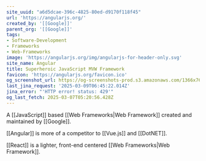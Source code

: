 ```yaml
---
site_uuid: "a6d5dcae-396c-4825-80ed-d9170f118f45"
url: 'https://angularjs.org/'
created_by: '[[Google]]'
parent_org: '[[Google]]'
tags:
- Software-Development
- Frameworks
- Web-Frameworks
image: 'https://angularjs.org/img/angularjs-for-header-only.svg'
site_name: Angular
title: Superheroic JavaScript MVW Framework
favicon: 'https://angularjs.org/favicon.ico'
og_screenshot_url: https://og-screenshots-prod.s3.amazonaws.com/1366x768/80/false/b79f7a0024168491927e9bed26bc7de8fc6d8b5d31a06fae66b222d35fb86a17.jpeg
last_jina_request: '2025-03-09T06:45:22.014Z'
jina_error: "'HTTP error! status: 429'"
og_last_fetch: 2025-03-07T05:20:56.428Z
---
```


A [[JavaScript]] based [[Web Frameworks|Web Framework]] created and maintained by [[Google]].

[[Angular]] is more of a competitor to [[Vue.js]] and [[DotNET]].

[[React]] is a lighter, front-end centered [[Web Frameworks|Web Framework]].
